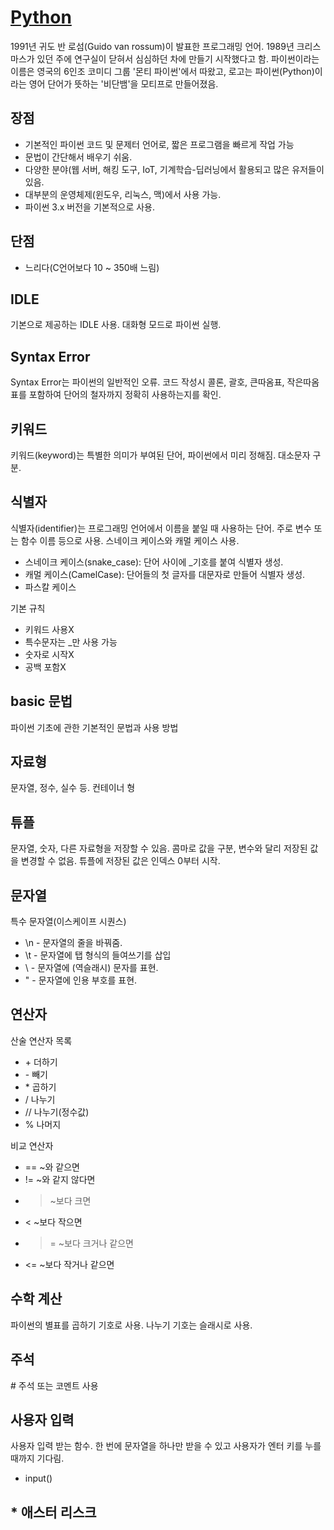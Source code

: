 # [Python](https://github.com/11618nathan/Python) 

1991년 귀도 반 로섬(Guido van rossum)이 발표한 프로그래밍 언어. 1989년 크리스마스가 있던 주에 연구실이 닫혀서 심심하던 차에 만들기 시작했다고 함. 파이썬이라는 이름은 영국의 6인조 코미디 그룹 '몬티 파이썬'에서 따왔고, 로고는 파이썬(Python)이라는 영어 단어가 뜻하는 '비단뱀'을 모티프로 만들어졌음. 

## 장점
* 기본적인 파이썬 코드 및 문제터 언어로, 짧은 프로그램을 빠르게 작업 가능
* 문법이 간단해서 배우기 쉬움.
* 다양한 분야(웹 서버, 해킹 도구, IoT, 기계학습-딥러닝에서 활용되고 많은 유저들이 있음.
* 대부분의 운영체제(윈도우, 리눅스, 맥)에서 사용 가능.
* 파이썬 3.x 버전을 기본적으로 사용.

## 단점
* 느리다(C언어보다 10 ~ 350배 느림)

## 

## IDLE

기본으로 제공하는 IDLE 사용.
대화형 모드로 파이썬 실행.

## Syntax Error

Syntax Error는 파이썬의 일반적인 오류. 
코드 작성시 콜론, 괄호, 큰따옴표, 작은따옴표를 포함하여 단어의 철자까지 정확히 사용하는지를 확인.

## 키워드

키워드(keyword)는 특별한 의미가 부여된 단어, 파이썬에서 미리 정해짐. 대소문자 구분.

## 식별자

식별자(identifier)는 프로그래밍 언어에서 이름을 붙일 때 사용하는 단어. 주로 변수 또는 함수 이름 등으로 사용. 스네이크 케이스와 캐멀 케이스 사용.
* 스네이크 케이스(snake_case): 단어 사이에 \_기호를 붙여 식별자 생성.
* 캐멀 케이스(CamelCase): 단어들의 첫 글자를 대문자로 만들어 식별자 생성.
* 파스칼 케이스

기본 규칙
* 키워드 사용X
* 특수문자는 \_만 사용 가능
* 숫자로 시작X
* 공백 포함X

## basic 문법

파이썬 기초에 관한 기본적인 문법과 사용 방법

## 자료형

문자열, 정수, 실수 등. 컨테이너 형

## 튜플

문자열, 숫자, 다른 자료형을  저장할 수 있음. 콤마로 값을 구분, 변수와 달리 저장된 값을 변경할 수 없음. 튜플에 저장된 값은 인덱스 0부터 시작.

## 문자열

특수 문자열(이스케이프 시퀀스) 
* \n - 문자열의 줄을 바꿔줌.
* \t - 문자열에 탭 형식의 들여쓰기를 삽입
* \\ - 문자열에 \(역슬래시) 문자를 표현.
* \" - 문자열에 인용 부호를 표현.

## 연산자

산술 연산자 목록
* \+ 더하기
* \- 빼기
* \* 곱하기
* / 나누기
* // 나누기(정수값)
* % 나머지

비교 연산자
* == ~와 같으면
* != ~와 같지 않다면
* > ~보다 크면
* \< ~보다 작으면
* >= ~보다 크거나 같으면
* \<= ~보다 작거나 같으면

## 수학 계산

파이썬의 별표를 곱하기 기호로 사용.
나누기 기호는 슬래시로 사용.



## 주석
\# 주석 또는 코멘트 사용

## 사용자 입력
사용자 입력 받는 함수. 한 번에 문자열을 하나만 받을 수 있고 사용자가 엔터 키를 누를 때까지 기다림.
* input()


## * 애스터 리스크

